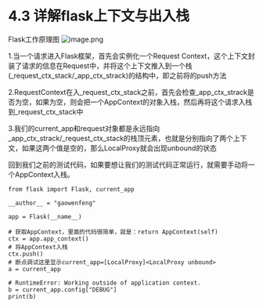 # 4.3 详解flask上下文与出入栈

Flask工作原理图
![image.png](https://upload-images.jianshu.io/upload_images/7220971-cf45bd1876fcf08d.png?imageMogr2/auto-orient/strip%7CimageView2/2/w/1240)

1.当一个请求进入Flask框架，首先会实例化一个Request Context，这个上下文封装了请求的信息在Request中，并将这个上下文推入到一个栈(_request_ctx_stack/_app_ctx_strack)的结构中，即之前将的push方法

2.RequestContext在入_request_ctx_stack之前，首先会检查_app_ctx_strack是否为空，如果为空，则会把一个AppContext的对象入栈，然后再将这个请求入栈到_request_ctx_stack中

3.我们的current_app和request对象都是永远指向_app_ctx_strack/_request_ctx_stack的栈顶元素，也就是分别指向了两个上下文，如果这两个值是空的，那么LocalProxy就会出现unbound的状态


回到我们之前的测试代码，如果要想让我们的测试代码正常运行，就需要手动将一个AppContext入栈。
```
from flask import Flask, current_app

__author__ = "gaowenfeng"

app = Flask(__name__)

# 获取AppContext，里面的代码很简单，就是：return AppContext(self)
ctx = app.app_context()
# 将AppContext入栈
ctx.push()
# 断点调试这里显示current_app=[LocalProxy]<LocalProxy unbound>
a = current_app

# RuntimeError: Working outside of application context.
b = current_app.config["DEBUG"]
print(b)
```

